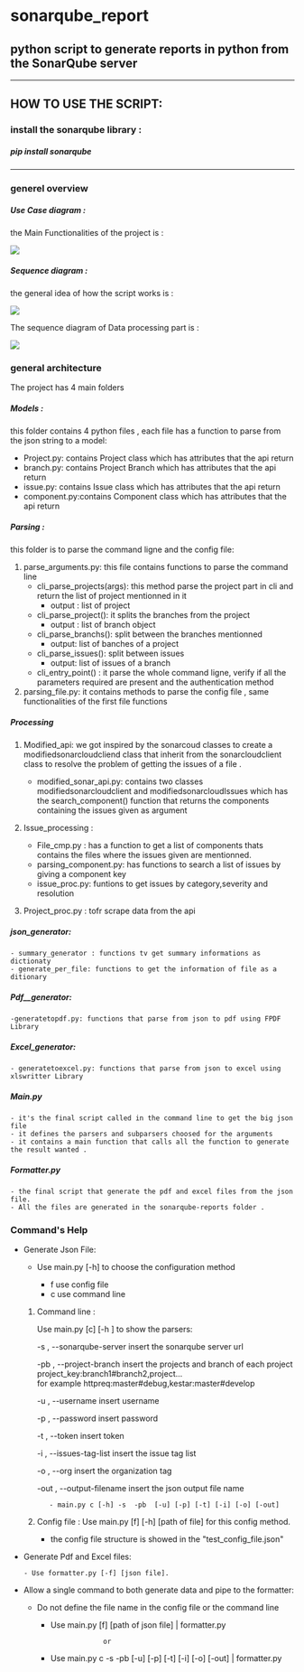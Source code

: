 # sonarqube_report
## python script to generate reports in python from the SonarQube server
---
## HOW TO USE THE SCRIPT:

### install the sonarqube library : 

##### pip install sonarqube
---
### generel overview

##### Use Case diagram :
the Main Functionalities of the project is :

<img src="doc/diagrams/Use_Case_diagram/diag_use_case.PNG">

##### Sequence diagram : 

the general idea of how the script works is : 

<img src="doc/diagrams/sequence_diagram/generate_json_sequence_diagram.jpg">

The sequence diagram of Data processing part is : 

<img src="doc/diagrams/sequence_diagram/data_processing_sequence_diagram.jpg">

### general architecture 
The project has 4 main folders 

##### Models :
this folder contains 4 python files , each file has a function to parse from the json string to a model:
* Project.py: contains Project class which has attributes that the api return
* branch.py:  contains Project Branch which has attributes that the api return
* issue.py:  contains Issue class which  has attributes that the api return 
* component.py:contains Component class which  has attributes that the api return 

##### Parsing :
this folder is to parse the command ligne and the config file:
1. parse_arguments.py: this file contains functions to parse the command line 
   - cli_parse_projects(args): this method parse the project part in cli and return the list of project mentionned in it
        - output : list of project 
   - cli_parse_project(): it splits the branches from the project 
        - output : list of branch object 
   - cli_parse_branchs(): split between the branches mentionned 
        - output: list of banches of a project
   - cli_parse_issues(): split between issues 
        - output: list of issues of a branch 
   - cli_entry_point() : it parse the whole command ligne, verify if all the parameters required are present and the authentication method
2. parsing_file.py: it contains methods to parse the config file , same functionalities of the first file functions

##### Processing 
1. Modified_api: we got inspired by the sonarcoud classes to create a modifiedsonarcloudcliend class that inherit from the sonarcloudclient class to resolve the                      problem of getting the issues of a file .
    - modified_sonar_api.py: contains two classes modifiedsonarcloudclient and modifiedsonarcloudIssues which has the search_component() function that returns the components containing the issues given as argument
2. Issue_processing : 
    - File_cmp.py : has a function to get a list of components thats contains the files where the issues given are mentionned.
    - parsing_component.py: has functions to search a list of issues by giving a component key
    - issue_proc.py:  funtions to get issues by category,severity and resolution
    
3. Project_proc.py : tofr scrape data from the api

##### json_generator:
    - summary_generator : functions tv get summary informations as dictionaty
    - generate_per_file: functions to get the information of file as a ditionary 
    
##### Pdf__generator:
    -generatetopdf.py: functions that parse from json to pdf using FPDF Library
    
##### Excel_generator:
    - generatetoexcel.py: functions that parse from json to excel using xlswritter Library

##### Main.py
    - it's the final script called in the command line to get the big json file 
    - it defines the parsers and subparsers choosed for the arguments
    - it contains a main function that calls all the function to generate the result wanted .
    
##### Formatter.py
    - the final script that generate the pdf and excel files from the json file.
    - All the files are generated in the sonarqube-reports folder .
    
### Command's Help
  * Generate Json File:
    - Use main.py [-h] to choose the configuration method
    
        - f                   use config file
        - c                   use command line
        
     1. Command line :
     
        Use main.py [c] [-h ] to show the parsers:
        
          -s , --sonarqube-server         insert the sonarqube server url
          
         -pb , --project-branch          insert the projects and branch of each project project_key:branch1#branch2,project...      
                                        for example httpreq:master#debug,kestar:master#develop
                                        
         -u , --username                 insert username
         
         -p , --password                 insert password
         
         -t , --token                    insert token
         
         -i , --issues-tag-list          insert the issue tag list
         
         -o , --org                      insert the organization tag
         
         -out , --output-filename        insert the json output file name
         
               - main.py c [-h] -s  -pb  [-u] [-p] [-t] [-i] [-o] [-out]
               
           
     2.  Config file :
         Use main.py [f] [-h] [path of file] for this config method.
            * the config file structure is showed in the "test_config_file.json"
   * Generate Pdf and Excel files:
   
         - Use formatter.py [-f] [json file].
     
   * Allow a single command to both generate data and pipe to the formatter: 
        - Do not define the file name in the config file or the command line  
            - Use main.py [f] [path of json file] | formatter.py 
                               
                               or 
                               
            - Use main.py c -s  -pb  [-u] [-p] [-t] [-i] [-o] [-out] | formatter.py

